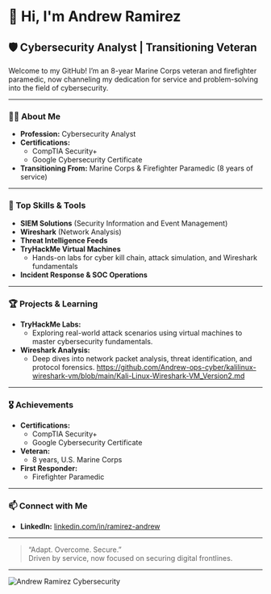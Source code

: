 # 👋 Hi, I'm Andrew Ramirez

## 🛡️ Cybersecurity Analyst | Transitioning Veteran

Welcome to my GitHub! I’m an 8-year Marine Corps veteran and firefighter paramedic, now channeling my dedication for service and problem-solving into the field of cybersecurity.

---

### 👨‍💻 About Me

- **Profession:** Cybersecurity Analyst
- **Certifications:**  
  - CompTIA Security+  
  - Google Cybersecurity Certificate
- **Transitioning From:** Marine Corps & Firefighter Paramedic (8 years of service)

---

### 🧰 Top Skills & Tools

- **SIEM Solutions** (Security Information and Event Management)
- **Wireshark** (Network Analysis)
- **Threat Intelligence Feeds**
- **TryHackMe Virtual Machines**  
  - Hands-on labs for cyber kill chain, attack simulation, and Wireshark fundamentals
- **Incident Response & SOC Operations**


---

### 🏆 Projects & Learning

- **TryHackMe Labs:**  
  - Exploring real-world attack scenarios using virtual machines to master cybersecurity fundamentals.
- **Wireshark Analysis:**  
  - Deep dives into network packet analysis, threat identification, and protocol forensics. https://github.com/Andrew-ops-cyber/kalilinux-wireshark-vm/blob/main/Kali-Linux-Wireshark-VM_Version2.md

---

### 🎖️ Achievements

- **Certifications:**  
  - CompTIA Security+  
  - Google Cybersecurity Certificate
- **Veteran:**  
  - 8 years, U.S. Marine Corps
- **First Responder:**  
  - Firefighter Paramedic

---

### 📫 Connect with Me

- **LinkedIn:** [linkedin.com/in/ramirez-andrew](https://www.linkedin.com/in/ramirez-andrew)

---

> “Adapt. Overcome. Secure.”  
> Driven by service, now focused on securing digital frontlines.

---

![Andrew Ramirez Cybersecurity](https://user-images.githubusercontent.com/your-image-if-you-want.png)
